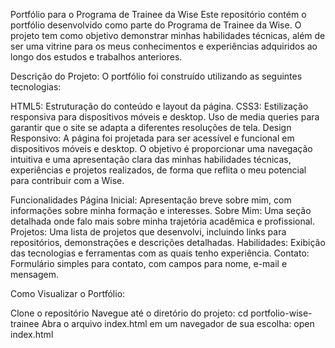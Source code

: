 Portfólio para o Programa de Trainee da Wise
Este repositório contém o portfólio desenvolvido como parte do Programa de Trainee da Wise. O projeto tem como objetivo demonstrar minhas habilidades técnicas, além de ser uma vitrine para os meus conhecimentos e experiências adquiridos ao longo dos estudos e trabalhos anteriores.

Descrição do Projeto:
O portfólio foi construído utilizando as seguintes tecnologias:

HTML5: Estruturação do conteúdo e layout da página.
CSS3: Estilização responsiva para dispositivos móveis e desktop.
Uso de media queries para garantir que o site se adapta a diferentes resoluções de tela.
Design Responsivo: A página foi projetada para ser acessível e funcional em dispositivos móveis e desktop.
O objetivo é proporcionar uma navegação intuitiva e uma apresentação clara das minhas habilidades técnicas, experiências e projetos realizados, de forma que reflita o meu potencial para contribuir com a Wise.

Funcionalidades
Página Inicial: Apresentação breve sobre mim, com informações sobre minha formação e interesses.
Sobre Mim: Uma seção detalhada onde falo mais sobre minha trajetória acadêmica e profissional.
Projetos: Uma lista de projetos que desenvolvi, incluindo links para repositórios, demonstrações e descrições detalhadas.
Habilidades: Exibição das tecnologias e ferramentas com as quais tenho experiência.
Contato: Formulário simples para contato, com campos para nome, e-mail e mensagem.

Como Visualizar o Portfólio:

Clone o repositório
Navegue até o diretório do projeto:
cd portfolio-wise-trainee
Abra o arquivo index.html em um navegador de sua escolha:
open index.html
